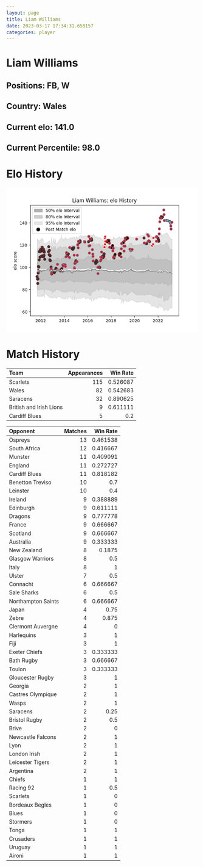 ```yaml
---  
layout: page  
title: Liam Williams  
date: 2023-03-17 17:34:31.658157  
categories: player  
---
```

# Liam Williams

## Positions: FB, W

## Country: Wales

## Current elo: 141.0

## Current Percentile: 98.0

# Elo History


![elo history](history_LiamWilliams.png)
# Match History


| Team                    |   Appearances |   Win Rate |
|:------------------------|--------------:|-----------:|
| Scarlets                |           115 |   0.526087 |
| Wales                   |            82 |   0.542683 |
| Saracens                |            32 |   0.890625 |
| British and Irish Lions |             9 |   0.611111 |
| Cardiff Blues           |             5 |   0.2      |

| Opponent           |   Matches |   Win Rate |
|:-------------------|----------:|-----------:|
| Ospreys            |        13 |   0.461538 |
| South Africa       |        12 |   0.416667 |
| Munster            |        11 |   0.409091 |
| England            |        11 |   0.272727 |
| Cardiff Blues      |        11 |   0.818182 |
| Benetton Treviso   |        10 |   0.7      |
| Leinster           |        10 |   0.4      |
| Ireland            |         9 |   0.388889 |
| Edinburgh          |         9 |   0.611111 |
| Dragons            |         9 |   0.777778 |
| France             |         9 |   0.666667 |
| Scotland           |         9 |   0.666667 |
| Australia          |         9 |   0.333333 |
| New Zealand        |         8 |   0.1875   |
| Glasgow Warriors   |         8 |   0.5      |
| Italy              |         8 |   1        |
| Ulster             |         7 |   0.5      |
| Connacht           |         6 |   0.666667 |
| Sale Sharks        |         6 |   0.5      |
| Northampton Saints |         6 |   0.666667 |
| Japan              |         4 |   0.75     |
| Zebre              |         4 |   0.875    |
| Clermont Auvergne  |         4 |   0        |
| Harlequins         |         3 |   1        |
| Fiji               |         3 |   1        |
| Exeter Chiefs      |         3 |   0.333333 |
| Bath Rugby         |         3 |   0.666667 |
| Toulon             |         3 |   0.333333 |
| Gloucester Rugby   |         3 |   1        |
| Georgia            |         2 |   1        |
| Castres Olympique  |         2 |   1        |
| Wasps              |         2 |   1        |
| Saracens           |         2 |   0.25     |
| Bristol Rugby      |         2 |   0.5      |
| Brive              |         2 |   0        |
| Newcastle Falcons  |         2 |   1        |
| Lyon               |         2 |   1        |
| London Irish       |         2 |   1        |
| Leicester Tigers   |         2 |   1        |
| Argentina          |         2 |   1        |
| Chiefs             |         1 |   1        |
| Racing 92          |         1 |   0.5      |
| Scarlets           |         1 |   0        |
| Bordeaux Begles    |         1 |   0        |
| Blues              |         1 |   0        |
| Stormers           |         1 |   0        |
| Tonga              |         1 |   1        |
| Crusaders          |         1 |   1        |
| Uruguay            |         1 |   1        |
| Aironi             |         1 |   1        |